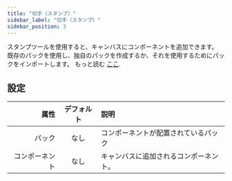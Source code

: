 ```yaml
---
title: "切手（スタンプ）"
sidebar_label: "切手（スタンプ）"
sidebar_position: 3
---
```


スタンプツールを使用すると、キャンバスにコンポーネントを追加できます。 既存のパックを使用し、独自のパックを作成するか、それを使用するためにパックをインポートします。 もっと読む [ここ](../pack).

## 設定

|      属性 | デフォルト | 説明                  |
| -------:|:-----:|:------------------- |
|     パック |  なし   | コンポーネントが配置されているパック  |
| コンポーネント |  なし   | キャンバスに追加されるコンポーネント。 |
